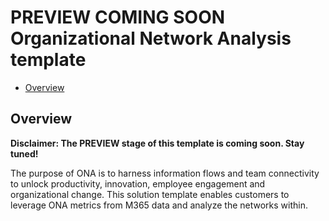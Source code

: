 # PREVIEW COMING SOON Organizational Network Analysis template

- [Overview](#Overview)

## Overview

**Disclaimer: The PREVIEW stage of this template is coming soon. Stay tuned!**

The purpose of ONA is to harness information flows and team connectivity to unlock productivity, innovation, employee engagement and organizational change. This solution template enables customers to leverage ONA metrics from M365 data and analyze the networks within.
